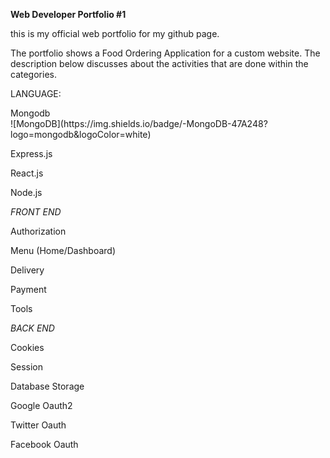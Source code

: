 
**Web Developer Portfolio #1**
  <p>this is my official web portfolio for my github page.<br>


<p>The portfolio shows a Food Ordering Application for a custom website. The description below discusses about the activities that are done within the categories.<br>

LANGUAGE:

  <p>Mongodb<br> ![MongoDB](https://img.shields.io/badge/-MongoDB-47A248?logo=mongodb&logoColor=white)
  <p>Express.js<br>
  <p>React.js<br>
  <p>Node.js<br>



*FRONT END*
   <p>Authorization<br>
   <p>Menu (Home/Dashboard)<br>
   <p>Delivery<br>
   <p>Payment<br>
   <p>Tools<br>


*BACK END*
  <p>Cookies<br>
  <p>Session<br>
  <p>Database Storage<br>
  <p>Google Oauth2<br>
  <p>Twitter Oauth<br>
  <p>Facebook Oauth<br>


